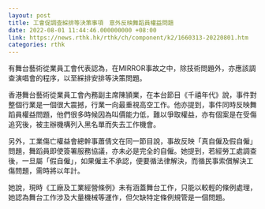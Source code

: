 ```yaml
---
layout: post
title: 工會促調查綵排等決策事項　意外反映舞蹈員權益問題
date: 2022-08-01 11:44:46.000000000 +08:00
link: https://news.rthk.hk/rthk/ch/component/k2/1660313-20220801.htm
categories: rthk
---
```


有舞台藝術從業員工會代表認為，在MIRROR事故之中，除技術問題外，亦應該調查演唱會的程序，以至綵排安排等決策問題。

香港舞台藝術從業員工會內務副主席陳頴業，在本台節目《千禧年代》說，事件對整個行業是一個很大震撼，行業一向最重視高空工作。他亦提到，事件同時反映舞蹈員權益問題，他們很多時候因為叫價能力低，難以爭取權益，亦有個案是在受傷追究後，被主辦機構列入黑名單而失去工作機會。

另外，工業傷亡權益會總幹事蕭倩文在同一節目說，事故反映「真自僱及假自僱」問題，舞蹈員即使簽署服務協議，亦未必是完全的自僱。她提到，若經勞工處調查後，一旦屬「假自僱」，如果僱主不承認，便要循法律解決，而循民事索償解決工傷問題，需時將以年計。

她說，現時《工廠及工業經營條例》未有涵蓋舞台工作，只能以較輕的條例處理，她認為舞台工作涉及大量機械等運作，但欠缺特定條例規管是一個問題。
